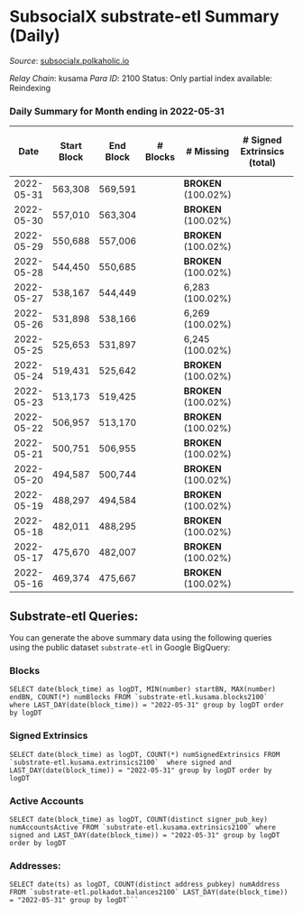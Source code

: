 # SubsocialX substrate-etl Summary (Daily)

_Source_: [subsocialx.polkaholic.io](https://subsocialx.polkaholic.io)

*Relay Chain*: kusama
*Para ID*: 2100
Status: Only partial index available: Reindexing


### Daily Summary for Month ending in 2022-05-31


| Date | Start Block | End Block | # Blocks | # Missing | # Signed Extrinsics (total) | # Active Accounts | # Addresses with Balances | # Events | # Transfers | # XCM Transfers In | # XCM Transfers Out |
| ---- | ----------- | --------- | -------- | --------- | --------------------------- | ----------------- | ------------------------- | -------- | ----------- | ------------------ | ------------------- |
| 2022-05-31 | 563,308 | 569,591 |  |  **BROKEN** (100.02%) |  |  | 33,745 |  |   |   |   |
| 2022-05-30 | 557,010 | 563,304 |  |  **BROKEN** (100.02%) |  |  |  |  |   |   |   |
| 2022-05-29 | 550,688 | 557,006 |  |  **BROKEN** (100.02%) |  |  |  |  |   |   |   |
| 2022-05-28 | 544,450 | 550,685 |  |  **BROKEN** (100.02%) |  |  |  |  |   |   |   |
| 2022-05-27 | 538,167 | 544,449 |  | 6,283 (100.02%) |  |  |  |  |   |   |   |
| 2022-05-26 | 531,898 | 538,166 |  | 6,269 (100.02%) |  |  |  |  |   |   |   |
| 2022-05-25 | 525,653 | 531,897 |  | 6,245 (100.02%) |  |  |  |  |   |   |   |
| 2022-05-24 | 519,431 | 525,642 |  |  **BROKEN** (100.02%) |  |  |  |  |   |   |   |
| 2022-05-23 | 513,173 | 519,425 |  |  **BROKEN** (100.02%) |  |  |  |  |   |   |   |
| 2022-05-22 | 506,957 | 513,170 |  |  **BROKEN** (100.02%) |  |  |  |  |   |   |   |
| 2022-05-21 | 500,751 | 506,955 |  |  **BROKEN** (100.02%) |  |  |  |  |   |   |   |
| 2022-05-20 | 494,587 | 500,744 |  |  **BROKEN** (100.02%) |  |  |  |  |   |   |   |
| 2022-05-19 | 488,297 | 494,584 |  |  **BROKEN** (100.02%) |  |  |  |  |   |   |   |
| 2022-05-18 | 482,011 | 488,295 |  |  **BROKEN** (100.02%) |  |  |  |  |   |   |   |
| 2022-05-17 | 475,670 | 482,007 |  |  **BROKEN** (100.02%) |  |  |  |  |   |   |   |
| 2022-05-16 | 469,374 | 475,667 |  |  **BROKEN** (100.02%) |  |  |  |  |   |   |   |

## Substrate-etl Queries:
You can generate the above summary data using the following queries using the public dataset `substrate-etl` in Google BigQuery:


### Blocks
```
SELECT date(block_time) as logDT, MIN(number) startBN, MAX(number) endBN, COUNT(*) numBlocks FROM `substrate-etl.kusama.blocks2100`  where LAST_DAY(date(block_time)) = "2022-05-31" group by logDT order by logDT
```


### Signed Extrinsics
```
SELECT date(block_time) as logDT, COUNT(*) numSignedExtrinsics FROM `substrate-etl.kusama.extrinsics2100`  where signed and LAST_DAY(date(block_time)) = "2022-05-31" group by logDT order by logDT
```


### Active Accounts
```
SELECT date(block_time) as logDT, COUNT(distinct signer_pub_key) numAccountsActive FROM `substrate-etl.kusama.extrinsics2100` where signed and LAST_DAY(date(block_time)) = "2022-05-31" group by logDT order by logDT
```


### Addresses:
```
SELECT date(ts) as logDT, COUNT(distinct address_pubkey) numAddress FROM `substrate-etl.polkadot.balances2100` LAST_DAY(date(block_time)) = "2022-05-31" group by logDT```

